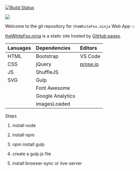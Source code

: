[![Build Status](https://travis-ci.org/theWhiteFox/theWhiteFox.svg?branch=master)](https://travis-ci.org/theWhiteFox/theWhiteFox)

![](http://thewhitefox.ninja/img/theWhiteFoxLogo04-GitHub.svg)

Welcome to the git repository for `theWhiteFox.ninja` Web App :boom: 

[theWhiteFox.ninja](http://theWhiteFox.ninja) is a static site hosted by [GitHub pages](http://pages.github.com/).

| Lanuages     | Dependencies 	  | Editors                     |
| ------------ | :--------------- | :-------------------------- |
| HTML 		   | Bootstrap    	  | VS Code                     |
| CSS 		   | jQuery       	  | [prose.io](http://prose.io) |
| JS           | ShuffleJS  	  |                             |
| SVG          | Gulp         	  |                             |
|			   | Font Awesome 	  |                             |
|			   | Google Analytics |                             |
|              | imagesLoaded     |                             |


Steps

1. install node

2. install npm 

3. npm install gulp

4. create a gulp.js file

5. install browser-sync or live-server
